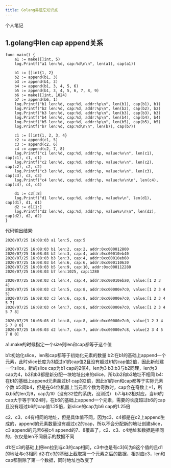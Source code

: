 ```yaml
---
title: Golang易遗忘知识点
---
```

个人笔记
## 1.golang中len cap append关系
``` code
func main() {
	a1 := make([]int, 5)
	log.Printf("a1 len:%d, cap:%d\n\n", len(a1), cap(a1))

	b1 := []int{1, 2}
	b2 := append(b1, 3)
	b3 := append(b1, 3)
	b4 := append(b1, 3, 4, 5, 6)
	b5 := append(b1, 3, 4, 5, 6, 7, 8, 9)
	b6 := make([]int, 1024)
	b7 := append(b6, 1)
	log.Printf("b1 len:%d, cap:%d, addr:%p\n", len(b1), cap(b1), b1)
	log.Printf("b2 len:%d, cap:%d, addr:%p\n", len(b2), cap(b2), b2)
	log.Printf("b3 len:%d, cap:%d, addr:%p\n", len(b3), cap(b3), b3)
	log.Printf("b4 len:%d, cap:%d, addr:%p\n", len(b4), cap(b4), b4)
	log.Printf("b5 len:%d, cap:%d, addr:%p\n", len(b5), cap(b5), b5)
	log.Printf("b7 len:%d, cap:%d\n\n", len(b7), cap(b7))

	c1 := []int{1, 2, 3, 4}
	c2 := append(c1, 5)
	c3 := append(c2, 6)
	c4 := append(c2, 7, 8)
	log.Printf("c1 len:%d, cap:%d, addr:%p, value:%v\n", len(c1), cap(c1), c1, c1)
	log.Printf("c2 len:%d, cap:%d, addr:%p, value:%v\n", len(c2), cap(c2), c2, c2)
	log.Printf("c3 len:%d, cap:%d, addr:%p, value:%v\n", len(c3), cap(c3), c3, c3)
	log.Printf("c4 len:%d, cap:%d, addr:%p, value:%v\n\n", len(c4), cap(c4), c4, c4)

	d1 := c3[:8]
	log.Printf("d1 len:%d, cap:%d, addr:%p, value%v\n", len(d1), cap(d1), d1, d1)
	d2 := d1[1:]
	log.Printf("d2 len:%d, cap:%d, addr:%p, value%v\n\n", len(d2), cap(d2), d2, d2)
}
```
代码输出结果:
``` output
2020/07/25 16:08:03 a1 len:5, cap:5

2020/07/25 16:08:03 b1 len:2, cap:2, addr:0xc000012800
2020/07/25 16:08:03 b2 len:3, cap:4, addr:0xc00010eb40
2020/07/25 16:08:03 b3 len:3, cap:4, addr:0xc00010eb60
2020/07/25 16:08:03 b4 len:6, cap:6, addr:0xc000110630
2020/07/25 16:08:03 b5 len:9, cap:10, addr:0xc000112280
2020/07/25 16:08:03 b7 len:1025, cap:1280

2020/07/25 16:08:03 c1 len:4, cap:4, addr:0xc00010eba0, value:[1 2 3 4]
2020/07/25 16:08:03 c2 len:5, cap:8, addr:0xc00000e7c0, value:[1 2 3 4 5]
2020/07/25 16:08:03 c3 len:6, cap:8, addr:0xc00000e7c0, value:[1 2 3 4 5 7]
2020/07/25 16:08:03 c4 len:7, cap:8, addr:0xc00000e7c0, value:[1 2 3 4 5 7 8]

2020/07/25 16:08:03 d1 len:8, cap:8, addr:0xc00000e7c0, value[1 2 3 4 5 7 8 0]
2020/07/25 16:08:03 d2 len:7, cap:7, addr:0xc00000e7c8, value[2 3 4 5 7 8 0]
```
a1:make的时候指定一个size则len和cap都等于这个值

b1:初始化slice，len和cap都等于初始化元素的数量
b2:在b1的基础上append一个元素，此时slice长度为3超过b1的cap值2且没有超过b1的cap值2倍，因此新创建一个slice，新的slice cap为b1 cap的2倍4，len为3
b3:b3与b2同理，len为3 cap为4，b2和b3都是新分配一块地址出来的slice，所以b2和b3地址不相同
b4:在b1的基础上append元素超过b1 cap的2倍，因此b1的len和cap都等于实际元素个数
b5:同b4，但是在64位机器上当元素个数为奇数时，cap会在奇数上+1，所以b5的len为9，cap为10（没有32位的系统，没测试）
b7:与b2相对应，当b6的cap大于等于1024时，在b6的基础上append一个元素，需要的长度超过b6的cap且没有超过b6的cap值1.25倍，新slice的cap为b6 cap的1.25倍

c2、c3、c4有相同的地址，但是具体值不同，因为c3、c4都是在c2上append生成的，append的元素数量没有超过c2的cap，所以不会分配新的地址创建slice，c3 append的元素6被c4 append的7、8覆盖了，c2、c3、c4地址和数据是相同的，仅仅是len不同展示的数据不同

d1:在c3的基础上把len拉到与c3的cap相同，c3中也是有c3[6]为8这个值的且d1的地址与c3相同
d2:在c3的基础上截取第一个元素之后的数据，相对应c3，len和cap都删除了第一个数据，同时地址也改变了